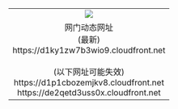 ﻿<table>
  <tr></tr>
  <tr><td colspan=2 align=center><img src="https://d1ky1zw7b3wio9.cloudfront.net/Up/oGate.jpg" /></td></tr>
  <tr><td colspan=2 align=center>网门动态网址<br/>(最新)
<br>https://d1ky1zw7b3wio9.cloudfront.net
<br/><br/>(以下网址可能失效)
<br>https://d1p1cbozemjkv8.cloudfront.net
<br>https://de2qetd3uss0x.cloudfront.net
    </td>
  </tr>
</table>
